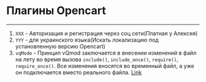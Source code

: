 # Плагины Opencart

---

1. `XXX` - Авторизация и регистрация через соц сети(Платная у Алексея)
2. `YYY` - для украинского языка(Искать локализацию под установленную версию Opencart)
3. `vqMode` - Принцип vQmod заключается в внесении изменений в файл на лету во время вызова `include()`, `include_once()`, `require()`, `require_once()`. Все изменения вносятся во временный файл, а уже он подключается вместо реального файла. [Link](http://cartopen.ru/vqmod-dlya-ocstore-opencart/)
